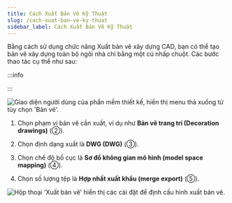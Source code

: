```yaml
---
title: Cách Xuất Bản Vẽ Kỹ Thuật
slug: /cach-xuat-ban-ve-ky-thuat
sidebar_label: Cách Xuất Bản Vẽ Kỹ Thuật
---
```


Bằng cách sử dụng chức năng Xuất bản vẽ xây dựng CAD, bạn có thể tạo bản vẽ xây dựng toàn bộ ngôi nhà chỉ bằng một cú nhấp chuột. Các bước thao tác cụ thể như sau:

:::info

:::

![Giao diện người dùng của phần mềm thiết kế, hiển thị menu thả xuống từ tùy chọn 'Bản vẽ'.](https://storage.googleapis.com/jegavn_kb/image_jegavn/842.1.png)

1. Chọn phạm vi bản vẽ cần xuất, ví dụ như **Bản vẽ trang trí (Decoration drawings)** (②).

2. Chọn định dạng xuất là **DWG (DWG)** (③).

3. Chọn chế độ bố cục là **Sơ đồ không gian mô hình (model space mapping)** (④).

4. Chọn số lượng tệp là **Hợp nhất xuất khẩu (merge export)** (⑤).

![Hộp thoại 'Xuất bản vẽ' hiển thị các cài đặt để định cấu hình xuất bản vẽ.](https://storage.googleapis.com/jegavn_kb/image_jegavn/842.2.png)